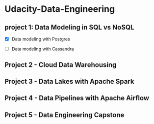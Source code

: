 # Udacity-Data-Engineering

## project 1: Data Modeling in SQL vs NoSQL
- [x] Data modeling with Postgres
* [ ] Data modeling with Cassandra

## Project 2 - Cloud Data Warehousing


## Project 3 - Data Lakes with Apache Spark


## Project 4 - Data Pipelines with Apache Airflow


## Project 5 - Data Engineering Capstone
